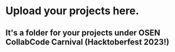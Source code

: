 # Upload your projects here.

## It's a folder for your projects under OSEN CollabCode Carnival (Hacktoberfest 2023!)
